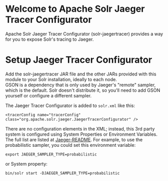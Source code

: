 Welcome to Apache Solr Jaeger Tracer Configurator
========

Apache Solr Jaeger Tracer Configurator (solr-jaegertracer) provides a way for you to expose Solr's tracing to Jaeger.

# Setup Jaeger Tracer Configurator

Add the solr-jaegertracer JAR file and the other JARs provided with this module to your Solr installation, ideally to each node.  
GSON is a dependency that is only used by Jaeger's "remote" sampler,
which is the default.  Solr doesn't distribute it, so you'll need to add GSON yourself or configure a different sampler.

The Jaeger Tracer Configurator is added to `solr.xml` like this:

```
<tracerConfig name="tracerConfig" class="org.apache.solr.jaeger.JaegerTracerConfigurator" />
```

There are no configuration elements in the XML; instead, this 3rd party system is configured using System Properties or Environment Variables.  The full list are listed at [Jaeger-README](https://github.com/jaegertracing/jaeger-client-java/blob/master/jaeger-core/README.md).
For example, to use the probabilistic sampler, you could set this environment variable:

```
export JAEGER_SAMPLER_TYPE=probabilistic
```

or System property:

```
bin/solr start -DJAEGER_SAMPLER_TYPE=probabilistic
```